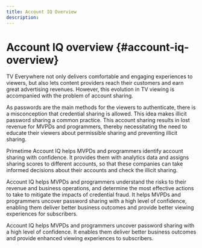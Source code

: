 ```yaml
---
title: Account IQ Overview
description: 
---
```


# Account IQ overview {#account-iq-overview}

TV Everywhere not only delivers comfortable and engaging experiences to viewers, but also lets content providers reach their customers and earn great advertising revenues. However, this evolution in TV viewing is accompanied with the problem of account sharing.

As passwords are the main methods for the viewers to authenticate, there is a misconception that credential sharing is allowed. This idea makes illicit password sharing a common practice. This account sharing results in lost revenue for MVPDs and programmers, thereby necessitating the need to educate their viewers about permissible sharing and preventing illicit sharing.

Primetime Account IQ helps MVPDs and programmers identify account sharing with confidence. It provides them with analytics data and assigns sharing scores to different accounts, so that these companies can take informed decisions about their accounts and check the illicit sharing.

Account IQ helps MVPDs and programmers understand the risks to their revenue and business operations, and determine the most effective actions to take to mitigate the impacts of credential fraud. It helps MVPDs and programmers uncover password sharing with a high level of confidence, enabling them deliver better business outcomes and provide better viewing experiences for subscribers.

Account IQ helps MVPDs and programmers uncover password sharing with a high level of confidence. It enables them deliver better business outcomes and provide enhanced viewing experiences to subscribers.